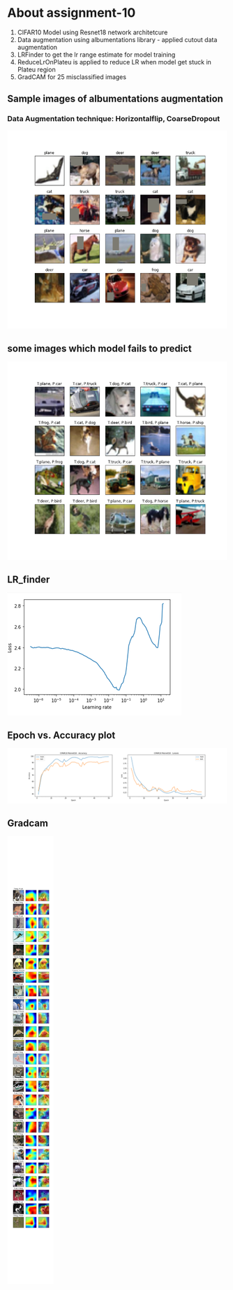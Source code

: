 # About assignment-10
1. CIFAR10 Model using Resnet18 network architetcure
2. Data augmentation using albumentations library - applied cutout data augmentation
3. LRFinder to get the lr range estimate for model training
4. ReduceLrOnPlateu is applied to reduce LR when model get stuck in Plateu region
5. GradCAM for 25 misclassified images

## Sample images of albumentations augmentation
### Data Augmentation technique: Horizontalflip, CoarseDropout
![github-small](https://github.com/BirenderPanwar/EVA4_Phase1/blob/master/session10/images/albumentations_images.png)

## some images which model fails to predict
![github-small](https://github.com/BirenderPanwar/EVA4_Phase1/blob/master/session10/images/model_misclassified.png)

## LR_finder
![github-small](https://github.com/BirenderPanwar/EVA4_Phase1/blob/master/session10/images/lr_finder.png)

## Epoch vs. Accuracy plot
![github-small](https://github.com/BirenderPanwar/EVA4_Phase1/blob/master/session10/images/model_history.png)

## Gradcam
![github-small](https://github.com/BirenderPanwar/EVA4_Phase1/blob/master/session10/images/gradcam_result_details.png)
